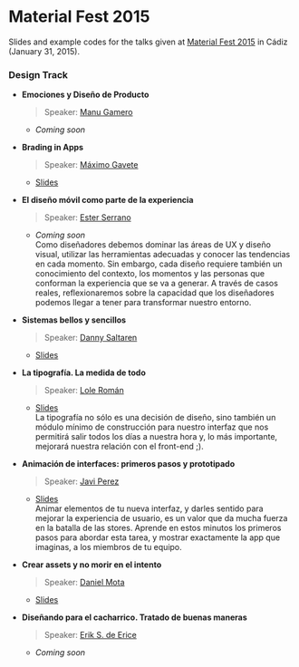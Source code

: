 # Material Fest 2015

Slides and example codes for the talks given at [Material Fest 2015][1] in Cádiz (January 31, 2015).

### Design Track

* **Emociones y Diseño de Producto**
  > Speaker: [Manu Gamero][2]
  * _Coming soon_

* **Brading in Apps**
  > Speaker: [Máximo Gavete][3]
  * [Slides](https://speakerdeck.com/omixam/branding-en-apps)

* **El diseño móvil como parte de la experiencia**
  > Speaker: [Ester Serrano][4]
  * _Coming soon_  
  Como diseñadores debemos dominar las áreas de UX y diseño visual, utilizar las herramientas adecuadas y conocer las tendencias en cada momento. Sin embargo, cada diseño requiere también un conocimiento del contexto, los momentos y las personas que conforman la experiencia que se va a generar. A través de casos reales, reflexionaremos sobre la capacidad que los diseñadores podemos llegar a tener para transformar nuestro entorno.

* **Sistemas bellos y sencillos**
  > Speaker: [Danny Saltaren][5]
  * [Slides](http://cl.ly/ZXuL)

* **La tipografía. La medida de todo**
  > Speaker: [Lole Román][6]
  * [Slides](https://speakerdeck.com/lole/la-tipografia-la-medida-de-todo)  
  La tipografía no sólo es una decisión de diseño, sino también un módulo mínimo de construcción para nuestro interfaz que nos permitirá salir todos los días a nuestra hora y, lo más importante, mejorará nuestra relación con el front-end ;).

* **Animación de interfaces: primeros pasos y prototipado**
  > Speaker: [Javi Perez][7]
  * [Slides](https://dl.dropboxusercontent.com/u/5863524/ANIMACION%20&%20PROTOTIPADO.pdf)  
  Animar elementos de tu nueva interfaz, y darles sentido para mejorar la experiencia de usuario, es un valor que da mucha fuerza en la batalla de las stores. Aprende en estos minutos los primeros pasos para abordar esta tarea, y mostrar exactamente la app que imaginas, a los miembros de tu equipo.

* **Crear assets y no morir en el intento**
  > Speaker: [Daniel Mota][8]
  * [Slides](https://speakerdeck.com/icebeat/crear-assets-y-no-morir-en-el-intento)

* **Diseñando para el cacharrico. Tratado de buenas maneras**
  > Speaker: [Erik S. de Erice][9]
  * _Coming soon_

[1]: http://materialfest.com/
[2]: https://twitter.com/manugamero
[3]: https://twitter.com/omixam
[4]: https://twitter.com/EsterSerrano
[5]: https://twitter.com/dsaltaren
[6]: https://twitter.com/lolergb
[7]: https://twitter.com/dobleperez
[8]: https://twitter.com/icebeat
[9]: https://twitter.com/erikerice
